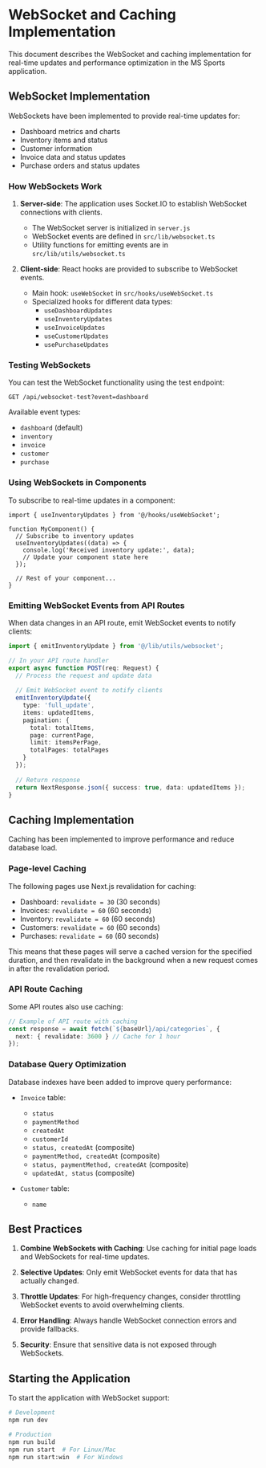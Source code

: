 # WebSocket and Caching Implementation

This document describes the WebSocket and caching implementation for real-time updates and performance optimization in the MS Sports application.

## WebSocket Implementation

WebSockets have been implemented to provide real-time updates for:
- Dashboard metrics and charts
- Inventory items and status
- Customer information
- Invoice data and status updates
- Purchase orders and status updates

### How WebSockets Work

1. **Server-side**: The application uses Socket.IO to establish WebSocket connections with clients.
   - The WebSocket server is initialized in `server.js`
   - WebSocket events are defined in `src/lib/websocket.ts`
   - Utility functions for emitting events are in `src/lib/utils/websocket.ts`

2. **Client-side**: React hooks are provided to subscribe to WebSocket events.
   - Main hook: `useWebSocket` in `src/hooks/useWebSocket.ts`
   - Specialized hooks for different data types:
     - `useDashboardUpdates`
     - `useInventoryUpdates`
     - `useInvoiceUpdates`
     - `useCustomerUpdates`
     - `usePurchaseUpdates`

### Testing WebSockets

You can test the WebSocket functionality using the test endpoint:

```
GET /api/websocket-test?event=dashboard
```

Available event types:
- `dashboard` (default)
- `inventory`
- `invoice`
- `customer`
- `purchase`

### Using WebSockets in Components

To subscribe to real-time updates in a component:

```tsx
import { useInventoryUpdates } from '@/hooks/useWebSocket';

function MyComponent() {
  // Subscribe to inventory updates
  useInventoryUpdates((data) => {
    console.log('Received inventory update:', data);
    // Update your component state here
  });
  
  // Rest of your component...
}
```

### Emitting WebSocket Events from API Routes

When data changes in an API route, emit WebSocket events to notify clients:

```ts
import { emitInventoryUpdate } from '@/lib/utils/websocket';

// In your API route handler
export async function POST(req: Request) {
  // Process the request and update data
  
  // Emit WebSocket event to notify clients
  emitInventoryUpdate({
    type: 'full_update',
    items: updatedItems,
    pagination: {
      total: totalItems,
      page: currentPage,
      limit: itemsPerPage,
      totalPages: totalPages
    }
  });
  
  // Return response
  return NextResponse.json({ success: true, data: updatedItems });
}
```

## Caching Implementation

Caching has been implemented to improve performance and reduce database load.

### Page-level Caching

The following pages use Next.js revalidation for caching:

- Dashboard: `revalidate = 30` (30 seconds)
- Invoices: `revalidate = 60` (60 seconds)
- Inventory: `revalidate = 60` (60 seconds)
- Customers: `revalidate = 60` (60 seconds)
- Purchases: `revalidate = 60` (60 seconds)

This means that these pages will serve a cached version for the specified duration, and then revalidate in the background when a new request comes in after the revalidation period.

### API Route Caching

Some API routes also use caching:

```ts
// Example of API route with caching
const response = await fetch(`${baseUrl}/api/categories`, {
  next: { revalidate: 3600 } // Cache for 1 hour
});
```

### Database Query Optimization

Database indexes have been added to improve query performance:

- `Invoice` table:
  - `status`
  - `paymentMethod`
  - `createdAt`
  - `customerId`
  - `status, createdAt` (composite)
  - `paymentMethod, createdAt` (composite)
  - `status, paymentMethod, createdAt` (composite)
  - `updatedAt, status` (composite)

- `Customer` table:
  - `name`

## Best Practices

1. **Combine WebSockets with Caching**: Use caching for initial page loads and WebSockets for real-time updates.

2. **Selective Updates**: Only emit WebSocket events for data that has actually changed.

3. **Throttle Updates**: For high-frequency changes, consider throttling WebSocket events to avoid overwhelming clients.

4. **Error Handling**: Always handle WebSocket connection errors and provide fallbacks.

5. **Security**: Ensure that sensitive data is not exposed through WebSockets.

## Starting the Application

To start the application with WebSocket support:

```bash
# Development
npm run dev

# Production
npm run build
npm run start  # For Linux/Mac
npm run start:win  # For Windows
``` 